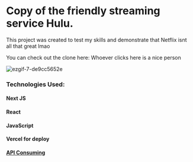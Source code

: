 # Copy of the friendly streaming service Hulu.

This project was created to test my skills and demonstrate that Netflix isnt all that great lmao

You can check out the clone here: <a style="text-decoration: none;" href="https://hulu-copy-lilac.vercel.app/">Whoever clicks here is a nice person</a>

![ezgif-7-de9cc5652e](https://github.com/Maracujacake/hulu_copy/assets/74564883/ec8748a5-3627-45e3-a435-6abcb79ab48b)

### Technologies Used:

#### Next JS
#### React
#### JavaScript
#### Vercel for deploy
#### <a href="https://www.themoviedb.org/">API Consuming</a>
